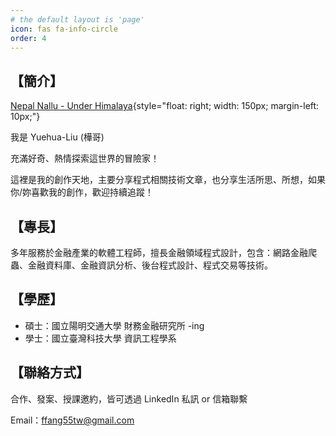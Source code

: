 ```yaml
---
# the default layout is 'page'
icon: fas fa-info-circle
order: 4
---
```


## 【簡介】
[Nepal Nallu - Under Himalaya](/assets/img/avatar/about_cover.jpg){style="float: right; width: 150px; margin-left: 10px;"}

我是 Yuehua-Liu (樺哥)

充滿好奇、熱情探索這世界的冒險家！

這裡是我的創作天地，主要分享程式相關技術文章，也分享生活所思、所想，如果你/妳喜歡我的創作，歡迎持續追蹤！

## 【專長】

多年服務於金融產業的軟體工程師，擅長金融領域程式設計，包含：網路金融爬蟲、金融資料庫、金融資訊分析、後台程式設計、程式交易等技術。

## 【學歷】

- 碩士：國立陽明交通大學 財務金融研究所 -ing
- 學士：國立臺灣科技大學 資訊工程學系

## 【聯絡方式】

合作、發案、授課邀約，皆可透過 LinkedIn 私訊 or 信箱聯繫

Email：ffang55tw@gmail.com